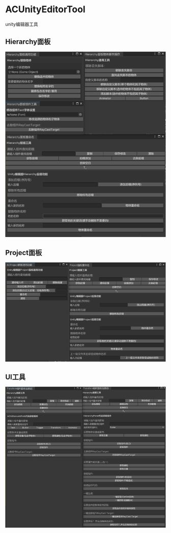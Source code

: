 # ACUnityEditorTool

unity编辑器工具

## Hierarchy面板

![1](/Image/1.png)

## Project面板

![2](/Image/2.png)

## UI工具

![3](/Image/3.png)
